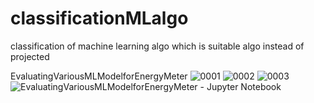 # classificationMLalgo
classification of machine learning algo which is suitable algo instead of projected

EvaluatingVariousMLModelforEnergyMeter
![0001](https://user-images.githubusercontent.com/76784859/188323735-2ffb02f4-72cd-4136-abad-d40544fa2ce1.jpg)
![0002](https://user-images.githubusercontent.com/76784859/188323738-d3f4d712-e590-4059-9fd0-e09e323fd05c.jpg)
![0003](https://user-images.githubusercontent.com/76784859/188323740-4c721dc8-f467-4130-9089-f4ba7f1bf0ae.jpg)
![EvaluatingVariousMLModelforEnergyMeter - Jupyter Notebook](https://user-images.githubusercontent.com/76784859/188323999-71d0f599-3b22-47e3-8770-18428fc34108.jpg)

